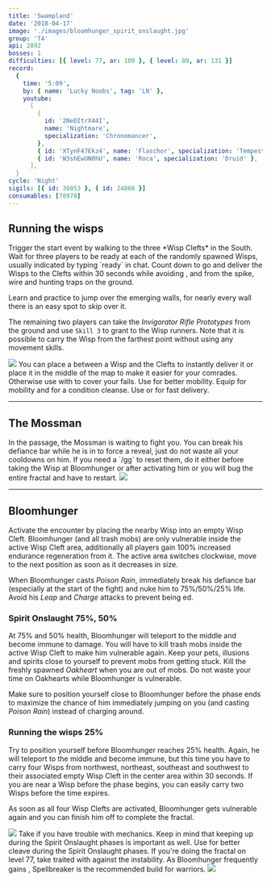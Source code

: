 ```yaml
---
title: 'Swampland'
date: '2018-04-17'
image: './images/bloomhunger_spirit_onslaught.jpg'
group: 'T4'
api: 2892
bosses: 1
difficulties: [{ level: 77, ar: 109 }, { level: 89, ar: 131 }]
record:
  {
    time: '5:09',
    by: { name: 'Lucky Noobs', tag: 'LN' },
    youtube:
      [
        {
          id: '2NeDItrX44I',
          name: 'Nightmare',
          specialization: 'Chronomancer',
        },
        { id: 'XTynF47Ekz4', name: 'Flaschor', specialization: 'Tempest' },
        { id: 'W3shEwUN0hU', name: 'Roca', specialization: 'Druid' },
      ],
  }
cycle: 'Night'
sigils: [{ id: 36053 }, { id: 24868 }]
consumables: [78978]
---
```


## Running the wisps

<Grid>
<GridItem>
Trigger the start event by walking to the three *Wisp Clefts* in the South. Wait for three players to be ready at each of the randomly spawned Wisps, usually indicated by typing `ready` in chat. Count down to go and deliver the Wisps to the Clefts within 30 seconds while avoiding <Condition name="stun"/>, <Condition name="immobile"/> and <Condition name="crippled"/> from the spike, wire and hunting traps on the ground.

Learn and practice to jump over the emerging walls, for nearly every wall there is an easy spot to skip over it.

The remaining two players can take the _Invigorator Rifle Prototypes_ from the ground and use `Skill 3` to grant <Boon name="stability"/> to the Wisp runners. Note that it is possible to carry the Wisp from the farthest point without using any movement skills.
</GridItem>

<GridItem sm="4">
<Image src="./images/the_three_wisp_clefts.jpg" caption="The three wisp clefts" compact/>
</GridItem>
</Grid>

<Tabs>
<Tab specialization="mesmer">
You can place a <Skill id="10197"/> between a Wisp and the Clefts to instantly deliver it or place it in the middle of the map to make it easier for your comrades. Otherwise use <Skill id="10200"/> with <Skill id="29578"/> to cover your fails.
</Tab>

<Tab specialization="warrior">
Use <Skill id="14516"/> for better mobility.
</Tab>

<Tab specialization="elementalist">
Equip <Skill id="5536"/> for mobility and <Skill id="5507"/> for a condition cleanse.
</Tab>

<Tab specialization="thief">
Use <Skill id="13038"/> or <Skill id="13002"/> for fast delivery.
</Tab>
</Tabs>

---

## <Boss/> The Mossman

<Grid>
<GridItem>
In the passage, the Mossman is waiting to fight you. You can break his defiance bar while he is in <Effect name="stealth"/> to force a reveal, just do not waste all your cooldowns on him. If you need a `/gg` to reset them, do it either before taking the Wisp at Bloomhunger or after activating him or you will bug the entire fractal and have to restart.
</GridItem>
<GridItem sm="4">
<Image src="./images/the_mossman.jpg" caption="The Mossman" compact/>
</GridItem>
</Grid>

---

## <Boss red/> Bloomhunger

<Grid>
<GridItem>
Activate the encounter by placing the nearby Wisp into an empty Wisp Cleft. Bloomhunger (and all trash mobs) are only vulnerable inside the active Wisp Cleft area, additionally all players gain 100% increased endurance regeneration from it. The active area switches clockwise, move to the next position as soon as it decreases in size.

When Bloomhunger casts _Poison Rain_, immediately break his defiance bar (especially at the start of the fight) and nuke him to 75%/50%/25% life. Avoid his _Leap_ and _Charge_ attacks to prevent being <Control name="knockdown"/>ed.

### Spirit Onslaught <Label>75%, 50%</Label>

At 75% and 50% health, Bloomhunger will teleport to the middle and become immune to damage. You will have to kill trash mobs inside the active Wisp Cleft to make him vulnerable again. Keep your pets, illusions and spirits close to yourself to prevent mobs from getting stuck. Kill the freshly spawned _Oakheart_ when you are out of mobs. Do not waste your time on Oakhearts while Bloomhunger is vulnerable.

Make sure to position yourself close to Bloomhunger before the phase ends to maximize the chance of him immediately jumping on you (and casting _Poison Rain_) instead of charging around.

### Running the wisps <Label>25%</Label>

Try to position yourself before Bloomhunger reaches 25% health. Again, he will teleport to the middle and become immune, but this time you have to carry four Wisps from northwest, northeast, southeast and southwest to their associated empty Wisp Cleft in the center area within 30 seconds. If you are near a Wisp before the phase begins, you can easily carry two Wisps before the time expires.

As soon as all four Wisp Clefts are activated, Bloomhunger gets vulnerable again and you can finish him off to complete the fractal.
</GridItem>

<GridItem sm="4">
<Image src="./images/bloomhunger.jpg" caption="Bloomhunger" compact/>
<Tabs>
<Tab specialization="chronomancer">
Take <Skill id="29526"/> if you have trouble with mechanics. Keep in mind that keeping up <Boon name="quickness"/> during the Spirit Onslaught phases is important as well.
</Tab>

<Tab specialization="elementalist">
Use <Skill id="22572"/> for better cleave during the Spirit Onslaught phases.
</Tab>

<Tab specialization="ranger">
If you're doing the fractal on level 77, take <Skill id="12489"/> traited with <Trait id="1075"/> against the <Instability name="Afflicted"/> instability.
</Tab>

<Tab specialization="spellbreaker">
As Bloomhunger frequently gains <Boon name="protection"/>, Spellbreaker is the recommended build for warriors.
</Tab>
</Tabs>
</GridItem>
</Grid>

<Image src="./images/bloomhunger_spirit_onslaught.jpg" caption="Bloomhunger during Spirit Onslaught"/>
